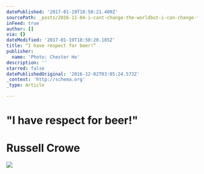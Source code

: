 ```yaml
---
datePublished: '2017-01-19T18:50:21.409Z'
sourcePath: _posts/2016-11-04-i-cant-change-the-worldbut-i-can-change-the-world-within.md
inFeed: true
author: []
via: {}
dateModified: '2017-01-19T18:50:20.185Z'
title: “I have respect for beer!”
publisher:
  name: 'Photo: Chester Ho'
description: ''
starred: false
datePublishedOriginal: '2016-12-02T03:05:24.573Z'
_context: 'http://schema.org'
_type: Article

---
```

# **"I have respect for beer!"**

# **Russell Crowe**
![](https://the-grid-user-content.s3-us-west-2.amazonaws.com/66ba116d-5700-4ec3-bf8b-864004665577.jpg)